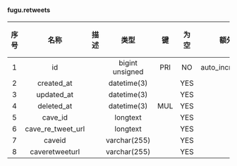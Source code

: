 #### fugu.retweets 

| 序号 | 名称 | 描述 | 类型 | 键 | 为空 | 额外 | 默认值 |
| :--: | :--: | :--: | :--: | :--: | :--: | :--: | :--: |
| 1 | id |  | bigint unsigned | PRI | NO | auto_increment |  |
| 2 | created_at |  | datetime(3) |  | YES |  |  |
| 3 | updated_at |  | datetime(3) |  | YES |  |  |
| 4 | deleted_at |  | datetime(3) | MUL | YES |  |  |
| 5 | cave_id |  | longtext |  | YES |  |  |
| 6 | cave_re_tweet_url |  | longtext |  | YES |  |  |
| 7 | caveid |  | varchar(255) |  | YES |  |  |
| 8 | caveretweeturl |  | varchar(255) |  | YES |  |  |
